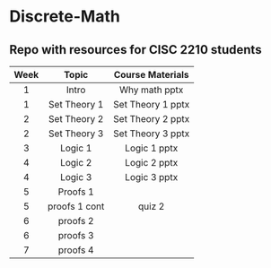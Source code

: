 # Discrete-Math
## Repo with resources for CISC 2210 students

| Week    |   Topic  |   Course Materials    |
|:-------:|:--------:|:---------------------:|
|1          |Intro          |Why math pptx          |
|1          |Set Theory 1   |Set Theory 1 pptx      |
|2          |Set Theory 2   |Set Theory 2 pptx      |
|2          |Set Theory 3   |Set Theory 3 pptx      |
|3          |Logic 1        |Logic 1 pptx           |
|4          |Logic 2        |Logic 2 pptx           |
|4          |Logic 3        |Logic 3 pptx           |
|5          |Proofs 1       ||
|5          |proofs 1 cont  |quiz 2|
|6          |proofs 2       ||
|6          |proofs 3       ||
|7	|	proofs 4	||
